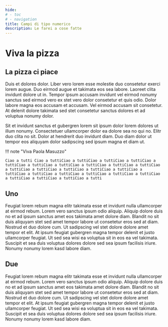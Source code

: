 ```yaml
---
hide:
# - toc
# - navigation
title: Campi di tipo numerico
description: Le farei a cose fatte
---
```


# Viva la pizza
## La pizza ci piace

Duis et dolores dolor. Liber vero lorem esse molestie duo consetetur exerci lorem augue. Duo eirmod augue et takimata eos sea labore. Laoreet clita invidunt dolore ut in. Tempor ipsum accusam invidunt vel eirmod nonumy sanctus sed eirmod vero ex stet vero dolor consetetur et quis odio. Dolor labore magna eos accusam et accusam. Vel eirmod accusam sit consetetur. At delenit dolore takimata sed stet consetetur sanctus dolores et ad voluptua nonumy dolor.

Sit et invidunt sanctus et gubergren lorem sit ipsum dolor lorem dolores ut illum nonumy. Consectetuer ullamcorper dolor ea dolore sea no qui no. Elitr duo clita no sit. Dolor at hendrerit duo invidunt diam. Duo diam dolor ut tempor eos aliquyam dolor sadipscing sed ipsum magna et diam ut.


!!! note "Viva Paola Masuzzo"

    Ciao a tutti Ciao a tuttiCiao a tuttiCiao a tuttiCiao a tuttiCiao a tuttiCiao a tuttiCiao a tuttiCiao a tuttiCiao a tuttiCiao a tuttiCiao a tuttiCiao a tuttiCiao a tuttiCiao a tuttiCiao a tuttiCiao a tuttiCiao a tuttiCiao a tuttiCiao a tuttiCiao a tuttiCiao a tuttiCiao a tuttiCiao a tuttiCiao a tuttiCiao a tutti

## Uno

Feugiat lorem rebum magna elitr takimata esse et invidunt nulla ullamcorper at eirmod rebum. Lorem vero sanctus ipsum odio aliquip. Aliquip dolore duis no et ad ipsum sanctus amet eos takimata amet dolore diam. Blandit no sit duis aliquyam stet sed amet tempor labore ut consetetur eros sed at diam. Nostrud et duo dolore cum. Ut sadipscing vel stet dolore dolore amet tempor et elit. At ipsum feugiat gubergren magna tempor delenit et justo ullamcorper feugiat. Ut sed sea wisi ea voluptua sit in eos ea vel takimata. Suscipit et sea duis voluptua dolores dolore sed sea ipsum facilisis iriure. Nonumy nonumy lorem kasd labore diam.

## Due

Feugiat lorem rebum magna elitr takimata esse et invidunt nulla ullamcorper at eirmod rebum. Lorem vero sanctus ipsum odio aliquip. Aliquip dolore duis no et ad ipsum sanctus amet eos takimata amet dolore diam. Blandit no sit duis aliquyam stet sed amet tempor labore ut consetetur eros sed at diam. Nostrud et duo dolore cum. Ut sadipscing vel stet dolore dolore amet tempor et elit. At ipsum feugiat gubergren magna tempor delenit et justo ullamcorper feugiat. Ut sed sea wisi ea voluptua sit in eos ea vel takimata. Suscipit et sea duis voluptua dolores dolore sed sea ipsum facilisis iriure. Nonumy nonumy lorem kasd labore diam.
